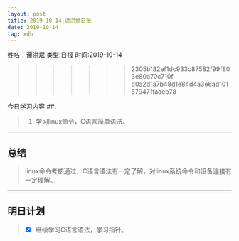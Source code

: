 ```yaml
---
layout: post
title: 2019-10-14.谭洪斌日报
date: 2019-10-14
tag: xdh
---
```


姓名：谭洪斌
类型:日报
时间:2019-10-14
>>>>>>> 2305b182ef1dc933c87582f99f803e80a70c710f
>>>>>>> d0a2d1a7b48d1e84d4a3e6ad101579471faaeb78

今日学习内容 ##.  

>1. 学习linux命令，C语言简单语法。
>

* * *
## 总结 ##
> linux命令考核通过，C语言语法有一定了解，对linux系统命令和设备连接有一定理解。
* * *
## 明日计划 ##
> - [x] 继续学习C语言语法，学习指针。

